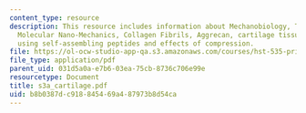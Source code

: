 ```yaml
---
content_type: resource
description: This resource includes information about Mechanobiology, Tissue Engineering,
  Molecular Nano-Mechanics, Collagen Fibrils, Aggrecan, cartilage tissue engineering
  using self-assembling peptides and effects of compression.
file: https://ol-ocw-studio-app-qa.s3.amazonaws.com/courses/hst-535-principles-and-practice-of-tissue-engineering-fall-2004/b8b0387dc918845469a487973b8d54ca_s3a_cartilage.pdf
file_type: application/pdf
parent_uid: 031d5a0a-e7b6-03ea-75cb-8736c706e99e
resourcetype: Document
title: s3a_cartilage.pdf
uid: b8b0387d-c918-8454-69a4-87973b8d54ca
---
```

